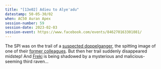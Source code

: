 ```yaml
---
title: "[13e02] Adieu to Alye'adu"
datestamp: 50-05-30/02
when: AC50 Auran Apex
session-number: 59
session-date: 2023-02-03
session-event: https://www.facebook.com/events/846270163301081/
---
```


The SPI was on the trail of a [suspected doppelganger](../dossiers/ameesha), the spitting image of one of their [former colleagues](../dossiers/sima). But then her trail suddenly disappeared midstep! And [Freki](../dossiers/freki) is being shadowed by a mysterious and malicious-seeming third raven...
